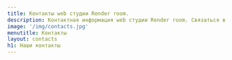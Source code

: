 ```yaml
---
title: Контакты web студии Render room.
description: Контактная информация web студии Render room. Связаться в Телеграм или Whatsapp.
image: '/img/contacts.jpg'
menutitle: Контакты
layout: contacts
h1: Наши контакты
---
```


